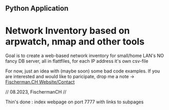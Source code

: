 ## Python Application
# Network Inventory based on arpwatch, nmap and other tools

Goal is to create a web-based network inventory for small/home LAN's
NO fancy DB server, all in flattfiles, for each IP address it's own csv-file

For now, just an idea with (maybe soon) some bad code examples.
If you are interested and would like to paricipate, drop me a note -> [Fischerman.CH Website/Contact](https://www.fischerman.ch/?page_id=11)


// 08.2023, FischermanCH //

Thin's done : 
index webpage on port 7777 with links to subpages

